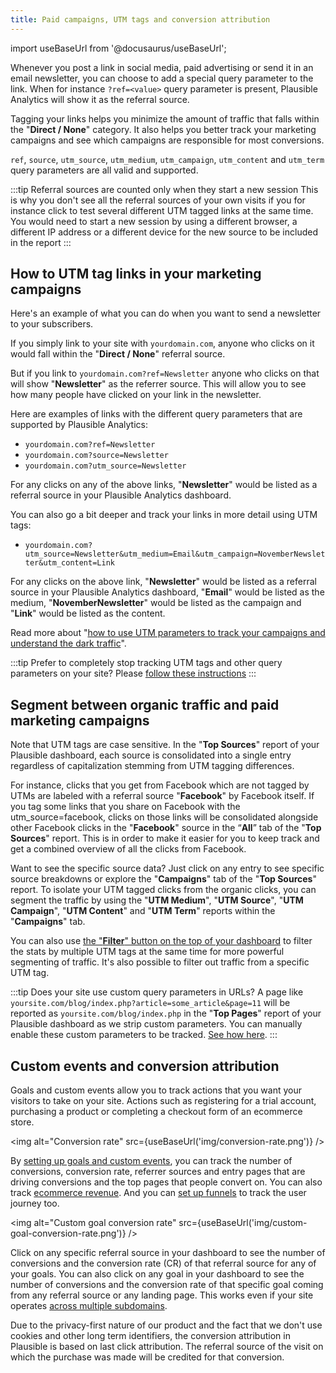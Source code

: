 ```yaml
---
title: Paid campaigns, UTM tags and conversion attribution
---
```


import useBaseUrl from '@docusaurus/useBaseUrl';

Whenever you post a link in social media, paid advertising or send it in an email newsletter, you can choose to add a special query parameter to the link. When for instance `?ref=<value>` query parameter is present, Plausible Analytics will show it as the referral source.

Tagging your links helps you minimize the amount of traffic that falls within the "**Direct / None**" category. It also helps you better track your marketing campaigns and see which campaigns are responsible for most conversions. 

`ref`, `source`, `utm_source`, `utm_medium`, `utm_campaign`, `utm_content` and `utm_term` query parameters are all valid and supported.

:::tip Referral sources are counted only when they start a new session
This is why you don't see all the referral sources of your own visits if you for instance click to test several different UTM tagged links at the same time. You would need to start a new session by using a different browser, a different IP address or a different device for the new source to be included in the report
:::

## How to UTM tag links in your marketing campaigns

Here's an example of what you can do when you want to send a newsletter to your subscribers. 

If you simply link to your site with `yourdomain.com`, anyone who clicks on it would fall within the "**Direct / None**" referral source. 

But if you link to `yourdomain.com?ref=Newsletter` anyone who clicks on that will show "**Newsletter**" as the referrer source. This will allow you to see how many people have clicked on your link in the newsletter.

Here are examples of links with the different query parameters that are supported by Plausible Analytics:

* `yourdomain.com?ref=Newsletter`
* `yourdomain.com?source=Newsletter`
* `yourdomain.com?utm_source=Newsletter`

For any clicks on any of the above links, "**Newsletter**" would be listed as a referral source in your Plausible Analytics dashboard. 

You can also go a bit deeper and track your links in more detail using UTM tags:

* `yourdomain.com?utm_source=Newsletter&utm_medium=Email&utm_campaign=NovemberNewsletter&utm_content=Link`

For any clicks on the above link, "**Newsletter**" would be listed as a referral source in your Plausible Analytics dashboard, "**Email**" would be listed as the medium, "**NovemberNewsletter**" would be listed as the campaign and "**Link**" would be listed as the content. 

Read more about "[how to use UTM parameters to track your campaigns and understand the dark traffic](https://plausible.io/blog/utm-tracking-tags)".

:::tip Prefer to completely stop tracking UTM tags and other query parameters on your site? 
Please [follow these instructions](stop-tracking-utm-tags.md)
:::

## Segment between organic traffic and paid marketing campaigns

Note that UTM tags are case sensitive. In the "**Top Sources**" report of your Plausible dashboard, each source is consolidated into a single entry regardless of capitalization stemming from UTM tagging differences.

For instance, clicks that you get from Facebook which are not tagged by UTMs are labeled with a referral source "**Facebook**" by Facebook itself. If you tag some links that you share on Facebook with the utm_source=facebook, clicks on those links will be consolidated alongside other Facebook clicks in the "**Facebook**" source in the “**All**” tab of the "**Top Sources**" report. This is in order to make it easier for you to keep track and get a combined overview of all the clicks from Facebook.

Want to see the specific source data? Just click on any entry to see specific source breakdowns or explore the "**Campaigns**" tab of the "**Top Sources**" report. To isolate your UTM tagged clicks from the organic clicks, you can segment the traffic by using the "**UTM Medium**", "**UTM Source**", "**UTM Campaign**", "**UTM Content**" and "**UTM Term**" reports within the "**Campaigns**" tab.

You can also use [the "**Filter**" button on the top of your dashboard](filters-segments.md) to filter the stats by multiple UTM tags at the same time for more powerful segmenting of traffic. It's also possible to filter out traffic from a specific UTM tag.

:::tip Does your site use custom query parameters in URLs?
A page like `yoursite.com/blog/index.php?article=some_article&page=11` will be reported as `yoursite.com/blog/index.php` in the "**Top Pages**" report of your Plausible dashboard as we strip custom parameters. You can manually enable these custom parameters to be tracked. [See how here](custom-query-params.md).
:::

## Custom events and conversion attribution 

Goals and custom events allow you to track actions that you want your visitors to take on your site. Actions such as registering for a trial account, purchasing a product or completing a checkout form of an ecommerce store.

<img alt="Conversion rate" src={useBaseUrl('img/conversion-rate.png')} />

By [setting up goals and custom events](goal-conversions.md), you can track the number of conversions, conversion rate, referrer sources and entry pages that are driving conversions and the top pages that people convert on. You can also track [ecommerce revenue](ecommerce-revenue-tracking.md). And you can [set up funnels](funnel-analysis.md) to track the user journey too.

<img alt="Custom goal conversion rate" src={useBaseUrl('img/custom-goal-conversion-rate.png')} />

Click on any specific referral source in your dashboard to see the number of conversions and the conversion rate (CR) of that referral source for any of your goals. You can also click on any goal in your dashboard to see the number of conversions and the conversion rate of that specific goal coming from any referral source or any landing page. This works even if your site operates [across multiple subdomains](subdomain-hostname-filter.md).

Due to the privacy-first nature of our product and the fact that we don't use cookies and other long term identifiers, the conversion attribution in Plausible is based on last click attribution. The referral source of the visit on which the purchase was made will be credited for that conversion. 
